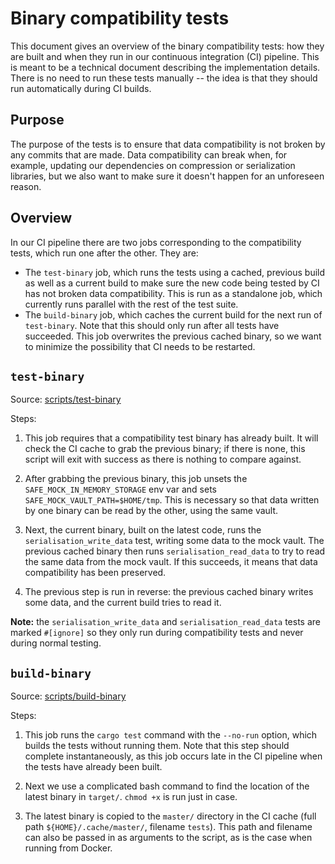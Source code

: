 # Binary compatibility tests

This document gives an overview of the binary compatibility tests: how they are built and when they run in our continuous integration (CI) pipeline. This is meant to be a technical document describing the implementation details. There is no need to run these tests manually -- the idea is that they should run automatically during CI builds.

## Purpose

The purpose of the tests is to ensure that data compatibility is not broken by any commits that are made. Data compatibility can break when, for example, updating our dependencies on compression or serialization libraries, but we also want to make sure it doesn't happen for an unforeseen reason.

## Overview

In our CI pipeline there are two jobs corresponding to the compatibility tests, which run one after the other. They are:

* The `test-binary` job, which runs the tests using a cached, previous build as well as a current build to make sure the new code being tested by CI has not broken data compatibility. This is run as a standalone job, which currently runs parallel with the rest of the test suite.
* The `build-binary` job, which caches the current build for the next run of `test-binary`. Note that this should only run after all tests have succeeded. This job overwrites the previous cached binary, so we want to minimize the possibility that CI needs to be restarted.

## `test-binary`

Source: [scripts/test-binary](https://github.com/maidsafe/safe_client_libs/blob/master/scripts/test-binary)

Steps:

1. This job requires that a compatibility test binary has already built. It will check the CI cache to grab the previous binary; if there is none, this script will exit with success as there is nothing to compare against.

1. After grabbing the previous binary, this job unsets the `SAFE_MOCK_IN_MEMORY_STORAGE` env var and sets `SAFE_MOCK_VAULT_PATH=$HOME/tmp`. This is necessary so that data written by one binary can be read by the other, using the same vault.

1. Next, the current binary, built on the latest code, runs the `serialisation_write_data` test, writing some data to the mock vault. The previous cached binary then runs `serialisation_read_data` to try to read the same data from the mock vault. If this succeeds, it means that data compatibility has been preserved.

1. The previous step is run in reverse: the previous cached binary writes some data, and the current build tries to read it.

**Note:** the `serialisation_write_data` and `serialisation_read_data` tests are marked `#[ignore]` so they only run during compatibility tests and never during normal testing.

## `build-binary`

Source: [scripts/build-binary](https://github.com/maidsafe/safe_client_libs/blob/master/scripts/build-binary)

Steps:

1. This job runs the `cargo test` command with the `--no-run` option, which builds the tests without running them. Note that this step should complete instantaneously, as this job occurs late in the CI pipeline when the tests have already been built.

1. Next we use a complicated bash command to find the location of the latest binary in `target/`. `chmod +x` is run just in case.

1. The latest binary is copied to the `master/` directory in the CI cache (full path `${HOME}/.cache/master/`, filename `tests`). This path and filename can also be passed in as arguments to the script, as is the case when running from Docker.
